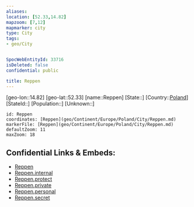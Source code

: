 ```yaml
---
aliases: 
location: [52.33,14.82]
mapzoom: [7,12] 
mapmarker: city 
type: City
tags:
- geo/City


SpocWebEntityId: 33716
isDeleted: false
confidential: public

title: Reppen
---
```

[geo-lon::14.82]
[geo-lat::52.33]
[name::Reppen]
[State::]
[Country::[Poland](geo/Continent/Europe/Poland.md)]
[StateId::]
[Population::]
[Unknown::]


```leaflet
id: Reppen
coordinates: [Reppen](geo/Continent/Europe/Poland/City/Reppen.md)
markerFile: [Reppen](geo/Continent/Europe/Poland/City/Reppen.md)
defaultZoom: 11 
maxZoom: 18
```


## Confidential Links & Embeds: 
- [Reppen](../../../../../../_public/geo/Continent/Europe/Poland/City/Reppen.md) 
- [Reppen.internal](../../../../../../_internal/geo/Continent/Europe/Poland/City/Reppen.internal.md) 
- [Reppen.protect](../../../../../../_protect/geo/Continent/Europe/Poland/City/Reppen.protect.md) 
- [Reppen.private](../../../../../../_private/geo/Continent/Europe/Poland/City/Reppen.private.md) 
- [Reppen.personal](../../../../../../_personal/geo/Continent/Europe/Poland/City/Reppen.personal.md) 
- [Reppen.secret](../../../../../../_secret/geo/Continent/Europe/Poland/City/Reppen.secret.md) 
